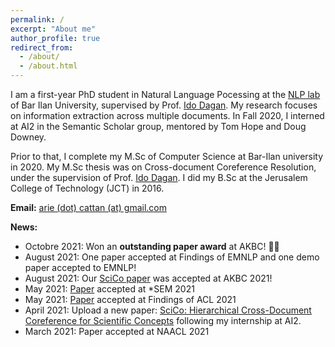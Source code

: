 ```yaml
---
permalink: /
excerpt: "About me"
author_profile: true
redirect_from: 
  - /about/
  - /about.html
---
```


I am a first-year PhD student in Natural Language Pocessing at the [NLP lab](https://biu-nlp.github.io/) of Bar Ilan University, supervised by Prof. [Ido Dagan](https://u.cs.biu.ac.il/~dagan/). 
My research focuses on information extraction across multiple documents.
In Fall 2020, I interned at AI2 in the Semantic Scholar group, mentored by Tom Hope and Doug Downey. 

Prior to that, I complete my M.Sc of Computer Science at Bar-Ilan university in 2020. My M.Sc thesis was on Cross-document Coreference Resolution, under the supervision of Prof. [Ido Dagan](https://u.cs.biu.ac.il/~dagan/). I did my B.Sc at the Jerusalem College of Technology (JCT) in 2016.

**Email:** [arie (dot) cattan (at) gmail.com](mailto:arie.cattan@gmail.com)




**News:** 
- Octobre 2021: Won an **outstanding paper award** at AKBC! 🎉🎉  
- August 2021: One paper accepted at Findings of EMNLP and one demo paper accepted to EMNLP! 
- August 2021: Our [SciCo paper](https://openreview.net/forum?id=OFLbgUP04nC) was accepted at AKBC 2021!
- May 2021: [Paper](https://aclanthology.org/2021.starsem-1.13.pdf) accepted at *SEM 2021
- May 2021: [Paper](https://aclanthology.org/2021.findings-acl.453.pdf) accepted at Findings of ACL 2021
- April 2021: Upload a new paper: [SciCo: Hierarchical Cross-Document Coreference for Scientific Concepts](https://arxiv.org/abs/2104.08809) following my internship at AI2. 
- March 2021: Paper accepted at NAACL 2021